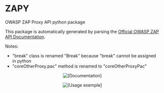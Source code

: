 # ZAPY
OWASP ZAP Proxy API python package

This package is automatically generated by parsing the [Official OWASP ZAP API Documentation](https://www.zaproxy.org/docs/api/).

Notes:
- "break" class is renamed "Break" because "break" cannot be assigned in python
- "coreOtherProxy.pac" method is renamed to "coreOtherProxyPac"


<p align="center">
   <img src="screenshots/1.png" alt="[Documentation]"/>
</p>

<p align="center">
   <img src="screenshots/0.png" alt="[Usage exemple]"/>
</p>
